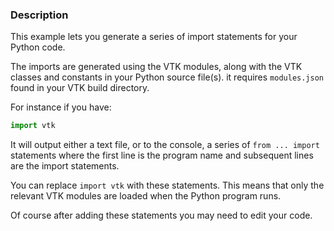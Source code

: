 ### Description

This example lets you generate a series of import statements for your Python code.

The imports are generated using the VTK modules, along with the VTK classes and constants in your Python source file(s).
it requires `modules.json` found in your VTK build directory.

For instance if you have:

``` Python
import vtk
```

It will output either a text file, or to the console, a series of `from ... import` statements where the first line is the program name and subsequent lines are the import statements.

You can replace `import vtk` with these statements. This means that only the relevant VTK modules are loaded when the Python program runs.

Of course after adding these statements you may need to edit your code.
